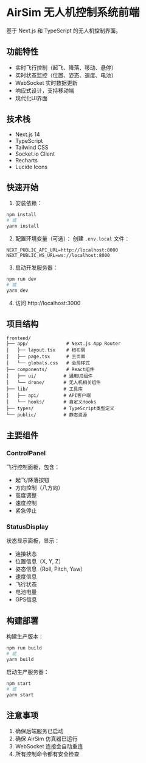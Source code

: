 # AirSim 无人机控制系统前端

基于 Next.js 和 TypeScript 的无人机控制界面。

## 功能特性

- 实时飞行控制（起飞、降落、移动、悬停）
- 实时状态监控（位置、姿态、速度、电池）
- WebSocket 实时数据更新
- 响应式设计，支持移动端
- 现代化UI界面

## 技术栈

- Next.js 14
- TypeScript
- Tailwind CSS
- Socket.io Client
- Recharts
- Lucide Icons

## 快速开始

1. 安装依赖：
```bash
npm install
# 或
yarn install
```

2. 配置环境变量（可选）：
创建 `.env.local` 文件：
```env
NEXT_PUBLIC_API_URL=http://localhost:8000
NEXT_PUBLIC_WS_URL=ws://localhost:8000
```

3. 启动开发服务器：
```bash
npm run dev
# 或
yarn dev
```

4. 访问 http://localhost:3000

## 项目结构

```
frontend/
├── app/              # Next.js App Router
│   ├── layout.tsx    # 根布局
│   ├── page.tsx      # 主页面
│   └── globals.css   # 全局样式
├── components/       # React组件
│   ├── ui/          # 通用UI组件
│   └── drone/       # 无人机相关组件
├── lib/             # 工具库
│   ├── api/         # API客户端
│   └── hooks/       # 自定义Hooks
├── types/           # TypeScript类型定义
└── public/          # 静态资源
```

## 主要组件

### ControlPanel
飞行控制面板，包含：
- 起飞/降落按钮
- 方向控制（八方向）
- 高度调整
- 速度控制
- 紧急停止

### StatusDisplay
状态显示面板，显示：
- 连接状态
- 位置信息（X, Y, Z）
- 姿态信息（Roll, Pitch, Yaw）
- 速度信息
- 飞行状态
- 电池电量
- GPS信息

## 构建部署

构建生产版本：
```bash
npm run build
# 或
yarn build
```

启动生产服务器：
```bash
npm start
# 或
yarn start
```

## 注意事项

1. 确保后端服务已启动
2. 确保 AirSim 仿真器已运行
3. WebSocket 连接会自动重连
4. 所有控制命令都有安全检查 